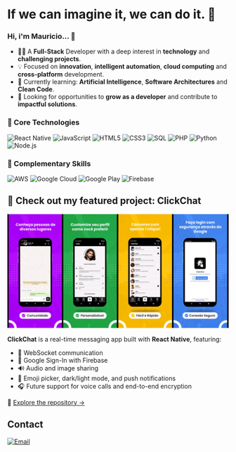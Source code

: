 # If we can imagine it, we can do it. 🚀

### Hi, i'm Mauricio... 👋

- 👨‍💻 A **Full-Stack** Developer with a deep interest in **technology** and **challenging projects**.
- 💡 Focused on **innovation**, **intelligent automation**, **cloud computing** and **cross-platform** development.  
- 🌱 Currently learning: **Artificial Intelligence**, **Software Architectures** and **Clean Code**.
- 🚀 Looking for opportunities to **grow as a developer** and contribute to **impactful solutions**.

### 🧠 Core Technologies

![React Native](https://img.shields.io/badge/-React%20Native-20232A?style=for-the-badge&logo=react&logoColor=61DAFB)
![JavaScript](https://img.shields.io/badge/-JavaScript-F7DF1E?style=for-the-badge&logo=javascript&logoColor=000)
![HTML5](https://img.shields.io/badge/-HTML5-E34F26?style=for-the-badge&logo=html5&logoColor=fff)
![CSS3](https://img.shields.io/badge/-CSS3-1572B6?style=for-the-badge&logo=css3&logoColor=white)
![SQL](https://img.shields.io/badge/-SQL-4479A1?style=for-the-badge&logo=mysql&logoColor=white)
![PHP](https://img.shields.io/badge/-PHP-777BB4?style=for-the-badge&logo=php&logoColor=white)
![Python](https://img.shields.io/badge/-Python-3776AB?style=for-the-badge&logo=python&logoColor=white)
![Node.js](https://img.shields.io/badge/-Node.js-339933?style=for-the-badge&logo=nodedotjs&logoColor=white)

### 🧩 Complementary Skills

![AWS](https://img.shields.io/badge/-AWS-232F3E?style=for-the-badge&logo=amazon-aws&logoColor=FF9900)
![Google Cloud](https://img.shields.io/badge/-Google%20Cloud-4285F4?style=for-the-badge&logo=googlecloud&logoColor=white)
![Google Play](https://img.shields.io/badge/-Google%20Play-34A853?style=for-the-badge&logo=google-play&logoColor=white)
![Firebase](https://img.shields.io/badge/-Firebase-FFCA28?style=for-the-badge&logo=firebase&logoColor=black)

## 🚀 Check out my featured project: ClickChat

![Demo Image](clickchat-demo-banner.png)

**ClickChat** is a real-time messaging app built with **React Native**, featuring:

- 🧩 WebSocket communication  
- 🔐 Google Sign-In with Firebase  
- 🔊 Audio and image sharing  
- 💬 Emoji picker, dark/light mode, and push notifications  
- 🎧 Future support for voice calls and end-to-end encryption  

🔗 [Explore the repository →](https://github.com/gitmachado/click-chat-client)


## Contact

[![Email](https://img.shields.io/badge/-Email-D14836?style=for-the-badge&logo=gmail&logoColor=white)](mailto:mauriciojesus.dev@gmail.com)
